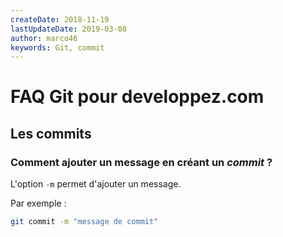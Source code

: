 ```yaml
---
createDate: 2018-11-19
lastUpdateDate: 2019-03-08
author: marco46
keywords: Git, commit
---
```


# FAQ Git pour developpez.com

## Les commits

### Comment ajouter un message en créant un *commit* ?

L'option `-m` permet d'ajouter un message.

Par exemple :

```bash
git commit -m "message de commit"
```
